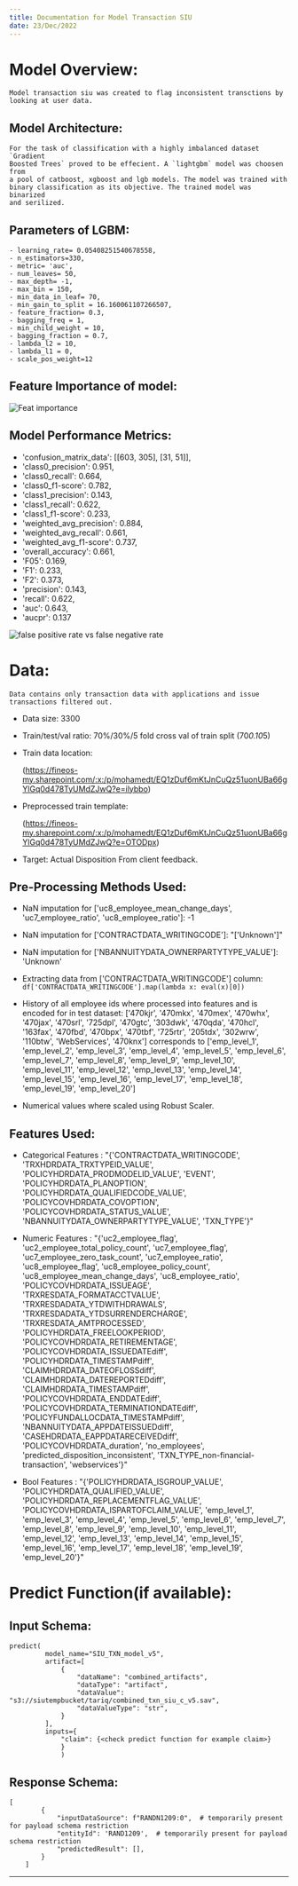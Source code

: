 ```yaml
---
title: Documentation for Model Transaction SIU
date: 23/Dec/2022
---
```


# Model Overview:

    Model transaction siu was created to flag inconsistent transctions by
    looking at user data.

## Model Architecture:

    For the task of classification with a highly imbalanced dataset `Gradient
    Boosted Trees` proved to be effecient. A `lightgbm` model was choosen from
    a pool of catboost, xgboost and lgb models. The model was trained with
    binary classification as its objective. The trained model was binarized
    and serilized.

## Parameters of LGBM:
    
    - learning_rate= 0.05408251540678558,
    - n_estimators=330,
    - metric= 'auc',
    - num_leaves= 50,
    - max_depth= -1, 
    - max_bin = 150,
    - min_data_in_leaf= 70,  
    - min_gain_to_split = 16.160061107266507, 
    - feature_fraction= 0.3, 
    - bagging_freq = 1,   
    - min_child_weight = 10, 
    - bagging_fraction = 0.7, 
    - lambda_l2 = 10, 
    - lambda_l1 = 0,   
    - scale_pos_weight=12

## Feature Importance of model:

![Feat importance](./feat_imp.png)

## Model Performance Metrics:

- 'confusion_matrix_data': [[603, 305], [31, 51]], 
- 'class0_precision': 0.951, 
- 'class0_recall': 0.664, 
- 'class0_f1-score': 0.782, 
- 'class1_precision': 0.143, 
- 'class1_recall': 0.622, 
- 'class1_f1-score': 0.233, 
- 'weighted_avg_precision': 0.884, 
- 'weighted_avg_recall': 0.661, 
- 'weighted_avg_f1-score': 0.737, 
- 'overall_accuracy': 0.661, 
- 'F05': 0.169, 
- 'F1': 0.233, 
- 'F2': 0.373, 
- 'precision': 0.143, 
- 'recall': 0.622, 
- 'auc': 0.643, 
- 'aucpr': 0.137

![false positive rate vs false negative rate](./fpr_vs_fnr.png)

# Data:

    Data contains only transaction data with applications and issue
    transactions filtered out. 

- Data size: 3300
- Train/test/val ratio: 70%/30%/5 fold cross val of train split (70*0.10*5)
- Train data location:

  (https://fineos-my.sharepoint.com/:x:/p/mohamedt/EQ1zDuf6mKtJnCuQz51uonUBa66gYlGq0d478TyUMdZJwQ?e=ilybbo)
- Preprocessed train template:

  (https://fineos-my.sharepoint.com/:x:/p/mohamedt/EQ1zDuf6mKtJnCuQz51uonUBa66gYlGq0d478TyUMdZJwQ?e=OTODpx)

- Target: Actual Disposition From client feedback.

## Pre-Processing Methods Used:

- NaN imputation for ['uc8_employee_mean_change_days', 'uc7_employee_ratio',
  'uc8_employee_ratio']: -1
- NaN imputation for ['CONTRACTDATA_WRITINGCODE']: "['Unknown']"
- NaN imputation for ['NBANNUITYDATA_OWNERPARTYTYPE_VALUE']: 'Unknown'
- Extracting data from ['CONTRACTDATA_WRITINGCODE'] column:
  `df['CONTRACTDATA_WRITINGCODE'].map(lambda x: eval(x)[0])`
- History of all employee ids where processed into features and is encoded for
  in test dataset: ['470kjr', '470mkx', '470mex', '470whx', '470jax',
  '470srl', '725dpl', '470gtc', '303dwk', '470qda', '470hcl', '163fax',
  '470fbd', '470bpx', '470tbf', '725rtr', '205tdx', '302wrw', '110btw',
  'WebServices', '470knx'] corresponds to ['emp_level_1', 'emp_level_2',
  'emp_level_3', 'emp_level_4', 'emp_level_5', 'emp_level_6', 'emp_level_7',
  'emp_level_8', 'emp_level_9', 'emp_level_10', 'emp_level_11',
  'emp_level_12', 'emp_level_13', 'emp_level_14', 'emp_level_15',
  'emp_level_16', 'emp_level_17', 'emp_level_18', 'emp_level_19',
  'emp_level_20']

- Numerical values where scaled using Robust Scaler.

## Features Used:

  - Categorical Features : "{'CONTRACTDATA_WRITINGCODE',
    'TRXHDRDATA_TRXTYPEID_VALUE', 
    'POLICYHDRDATA_PRODMODELID_VALUE', 'EVENT',
    'POLICYHDRDATA_PLANOPTION', 'POLICYHDRDATA_QUALIFIEDCODE_VALUE',
    'POLICYCOVHDRDATA_COVOPTION', 'POLICYCOVHDRDATA_STATUS_VALUE',
    'NBANNUITYDATA_OWNERPARTYTYPE_VALUE', 'TXN_TYPE'}"
  
  - Numeric Features : "{'uc2_employee_flag',
    'uc2_employee_total_policy_count', 'uc7_employee_flag',
    'uc7_employee_zero_task_count', 'uc7_employee_ratio', 'uc8_employee_flag',
    'uc8_employee_policy_count', 
    'uc8_employee_mean_change_days',
    'uc8_employee_ratio', 'POLICYCOVHDRDATA_ISSUEAGE',
    'TRXRESDATA_FORMATACCTVALUE', 'TRXRESDADATA_YTDWITHDRAWALS',
    'TRXRESDADATA_YTDSURRENDERCHARGE', 'TRXRESDATA_AMTPROCESSED',
    'POLICYHDRDATA_FREELOOKPERIOD', 'POLICYCOVHDRDATA_RETIREMENTAGE',
    'POLICYCOVHDRDATA_ISSUEDATEdiff', 'POLICYHDRDATA_TIMESTAMPdiff',
    'CLAIMHDRDATA_DATEOFLOSSdiff', 'CLAIMHDRDATA_DATEREPORTEDdiff',
    'CLAIMHDRDATA_TIMESTAMPdiff', 'POLICYCOVHDRDATA_ENDDATEdiff',
    'POLICYCOVHDRDATA_TERMINATIONDATEdiff',
    'POLICYFUNDALLOCDATA_TIMESTAMPdiff', 'NBANNUITYDATA_APPDATEISSUEDdiff',
    'CASEHDRDATA_EAPPDATARECEIVEDdiff', 'POLICYCOVHDRDATA_duration',
    'no_employees', 'predicted_disposition_inconsistent',
    'TXN_TYPE_non-financial-transaction', 'webservices'}"

  - Bool Features : "{'POLICYHDRDATA_ISGROUP_VALUE',
    'POLICYHDRDATA_QUALIFIED_VALUE', 
    'POLICYHDRDATA_REPLACEMENTFLAG_VALUE',
    'POLICYCOVHDRDATA_ISPARTOFCLAIM_VALUE', 'emp_level_1', 'emp_level_3',
    'emp_level_4', 'emp_level_5', 'emp_level_6', 'emp_level_7', 'emp_level_8',
    'emp_level_9', 'emp_level_10', 'emp_level_11', 'emp_level_12',
    'emp_level_13', 'emp_level_14', 'emp_level_15', 'emp_level_16',
    'emp_level_17', 'emp_level_18', 'emp_level_19', 'emp_level_20'}"

# Predict Function(if available):

## Input Schema:

```
predict(
         model_name="SIU_TXN_model_v5",
         artifact=[
             {
                 "dataName": "combined_artifacts",
                 "dataType": "artifact",
                 "dataValue": "s3://siutempbucket/tariq/combined_txn_siu_c_v5.sav",
                 "dataValueType": "str",
             }
         ],
         inputs={
             "claim": {<check predict function for example claim>}
             }
             )

```


## Response Schema: 

```
[
        {
            "inputDataSource": f"RANDN1209:0",  # temporarily present for payload schema restriction
            "entityId": 'RAND1209',  # temporarily present for payload schema restriction
            "predictedResult": [],
        }
    ]
```

____
